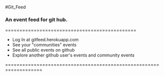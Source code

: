 #Git_Feed
### An event feed for git hub.

==============================================

* Log In at gitfeed.herokuapp.com
* See your "communities" events
* See all public events on github
* Explore another github user's events and community events

===================================================================
